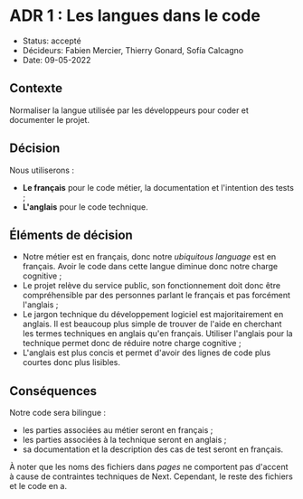 # ADR 1 : Les langues dans le code

* Status: accepté
* Décideurs: Fabien Mercier, Thierry Gonard, Sofía Calcagno
* Date: 09-05-2022

## Contexte
Normaliser la langue utilisée par les développeurs pour coder et documenter le projet.

## Décision

Nous utiliserons :
- **Le français** pour le code métier, la documentation et l'intention des tests ;
- **L'anglais** pour le code technique.

## Éléments de décision
- Notre métier est en français, donc notre *ubiquitous language* est en français. Avoir le code dans cette langue diminue donc notre charge cognitive ;
- Le projet relève du service public, son fonctionnement doit donc être compréhensible par des personnes parlant le français et pas forcément l'anglais ;
- Le jargon technique du développement logiciel est majoritairement en anglais. Il est beaucoup plus simple de trouver de l'aide en cherchant les termes techniques en anglais qu'en français. Utiliser l'anglais pour la technique permet donc de réduire notre charge cognitive ;
- L'anglais est plus concis et permet d'avoir des lignes de code plus courtes donc plus lisibles.

## Conséquences

Notre code sera bilingue :
- les parties associées au métier seront en français ;
- les parties associées à la technique seront en anglais ;
- sa documentation et la description des cas de test seront en français.

À noter que les noms des fichiers dans *pages* ne comportent pas d'accent à cause de contraintes techniques de Next. Cependant, le reste des fichiers et le code en a.
